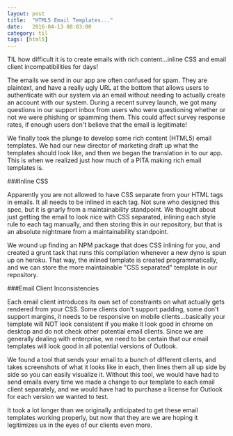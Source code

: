 ```yaml
---
layout: post
title:  "HTML5 Email Templates..."
date:   2016-04-13 08:03:00
category: til
tags: [html5]
---
```


TIL how difficult it is to create emails with rich content...inline CSS and email client incompatibilities for days!

The emails we send in our app are often confused for spam. They are plaintext, and have a really ugly URL at the bottom that allows users to authenticate with our system via an email without needing to actually create an account with our system. During a recent survey launch, we got many questions in our support inbox from users who were questioning whether or not we were phishing or spamming them. This could affect survey response rates, if enough users don't believe that the email is legitimate!

We finally took the plunge to develop some rich content (HTML5) email templates. We had our new director of marketing draft up what the templates should look like, and then we began the translation in to our app. This is when we realized just how much of a PITA making rich email templates is.

###Inline CSS

Apparently you are not allowed to have CSS separate from your HTML tags in emails. It all needs to be inlined in each tag. Not sure who designed this spec, but it is gnarly from a maintainability standpoint. We thought about just getting the email to look nice with CSS separated, inlining each style rule to each tag manually, and then storing this in our repository, but that is an absolute nightmare from a maintainability standpoint.

We wound up finding an NPM package that does CSS inlining for you, and created a grunt task that runs this compilation whenever a new dyno is spun up on heroku. That way, the inlined template is created programmatically, and we can store the more maintainable "CSS separated" template in our repository.

###Email Client Inconsistencies

Each email client introduces its own set of constraints on what actually gets rendered from your CSS. Some clients don't support padding, some don't support margins, it needs to be responsive on mobile clients...basically your template will NOT look consistent if you make it look good in chrome on desktop and do not check other potential email clients. Since we are generally dealing with enterprise, we need to be certain that our email templates will look good in all potential versions of Outlook.

We found a tool that sends your email to a bunch of different clients, and takes screenshots of what it looks like in each, then lines them all up side by side so you can easily visualize it. Without this tool, we would have had to send emails every time we made a change to our template to each email client separately, and we would have had to purchase a license for Outlook for each version we wanted to test.

It took a lot longer than we originally anticipated to get these email templates working properly, but now that they are we are hoping it legitimizes us in the eyes of our clients even more.



